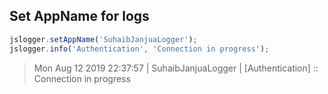 ## Set AppName for logs

```js
jslogger.setAppName('SuhaibJanjuaLogger');
jslogger.info('Authentication', 'Connection in progress');
```

> Mon Aug 12 2019 22:37:57 | SuhaibJanjuaLogger | [Authentication] :: Connection in progress
